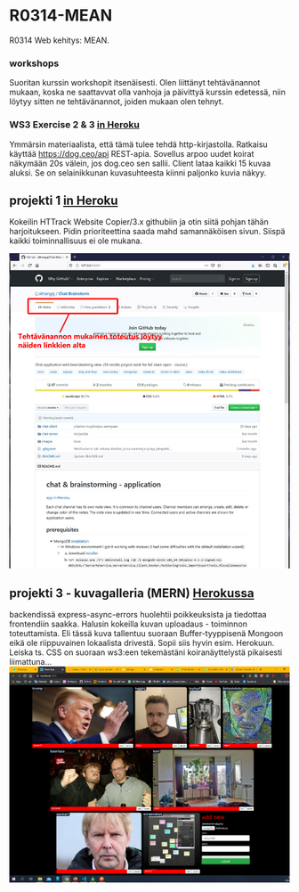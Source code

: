# R0314-MEAN
R0314 Web kehitys: MEAN.

### workshops
Suoritan kurssin workshopit itsenäisesti. Olen liittänyt tehtävänannot mukaan, koska ne saattavvat olla vanhoja ja päivittyä kurssin edetessä, niin löytyy sitten ne tehtävänannot, joiden mukaan olen tehnyt.

### WS3 Exercise 2 & 3 [in Heroku](https://koiranayttely.herokuapp.com/)
Ymmärsin materiaalista, että tämä tulee tehdä http-kirjastolla. Ratkaisu käyttää https://dog.ceo/api REST-apia. Sovellus arpoo uudet koirat näkymään 20s välein, jos dog.ceo sen sallii. Client lataa kaikki 15 kuvaa aluksi. Se on selainikkunan kuvasuhteesta kiinni paljonko kuvia näkyy.

## projekti 1 [in Heroku](https://r0314-mean-projekti.herokuapp.com/)
Kokeilin  HTTrack Website Copier/3.x githubiin ja otin siitä pohjan tähän harjoitukseen. Pidin prioriteettina saada mahd samannäköisen sivun. Siispä kaikki toiminnallisuus ei ole mukana.

![Image of copied github.com](https://github.com/altrangaj/R0314-MEAN/blob/master/projekti1/READMEmd_pictures/home_info.JPG)

## projekti 3 - kuvagalleria (MERN) [Herokussa](https://itemgallery.herokuapp.com/)
backendissä express-async-errors huolehtii poikkeuksista ja tiedottaa frontendiin saakka. Halusin kokeilla kuvan uploadaus - toiminnon toteuttamista. Eli tässä kuva tallentuu suoraan Buffer-tyyppisenä Mongoon eikä ole riippuvainen lokaalista drivestä. Sopii siis hyvin esim. Herokuun. Leiska ts. CSS on suoraan ws3:een tekemästäni koiranäyttelystä pikaisesti liimattuna...
![kuvagalleria](https://raw.githubusercontent.com/altrangaj/R0314-MEAN/master/projekti3/Capture.PNG)
